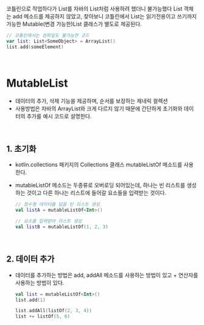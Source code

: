 <br>

코틀린으로 작업하다가 List를 자바의 List처럼 사용하려 했더니 불가능했다 List 객체는 add 메소드를 제공하지 않았고, 찾아보니 코틀린에서 List는 읽기전용이고 쓰기까지 가능한 Mutable(변경 가능한)List 클래스가 별도로 제공된다.

```kotlin
// 코틀린에서는 컴파일도 불가능한 코드
var list: List<SomeObject> = ArrayList()
list.add(someElement)
```

<br>

# MutableList

- 데이터의 추가, 삭제 기능을 제공하며, 순서를 보장하는 제네릭 컬렉션
- 사용방법은 자바의 ArrayList와 크게 다르지 않기 때문에 간단하게 초기화와 데이터의 추가를 예시 코드로 설명한다.

<br>

## 1. 초기화

- kotlin.collections 패키지의 Collections 클래스 mutableListOf 메소드를 사용한다.
- mutableListOf 메소드는 두종류로 오버로딩 되어있는데, 하나는 빈 리스트를 생성하는 것이고 다른 하나는 리스트에 들어갈 요소들을 입력받는 것이다.

  ```kotlin
  // 정수형 데이터를 담을 빈 리스트 생성
  val listA = mutableListOf<Int>()

  // 요소를 입력받아 리스트 생성
  val listB = mutableListOf(1, 2, 3)
  ```

<br>

## 2. 데이터 추가

- 데이터를 추가하는 방법은 add, addAll 메소드를 사용하는 방법이 있고 + 연산자를 사용하는 방법이 있다.

  ```kotlin
  val list = mutableListOf<Int>()
  list.add(1)

  list.addAll(listOf(2, 3, 4))
  list += listOf(5, 6)
  ```
